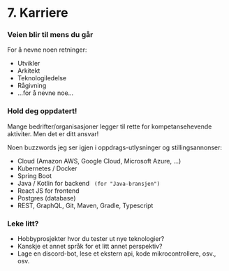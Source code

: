 # 7. Karriere

### Veien blir til mens du går

For å nevne noen retninger:
* Utvikler
* Arkitekt
* Teknologiledelse
* Rågivning
* ...for å nevne noe...


### Hold deg oppdatert!
Mange bedrifter/organisasjoner legger til rette for kompetansehevende aktiviter. 
Men det er ditt ansvar!

Noen buzzwords jeg ser igjen i oppdrags-utlysninger og stillingsannonser:
* Cloud (Amazon AWS, Google Cloud, Microsoft Azure, ...)
* Kubernetes / Docker
* Spring Boot
* Java / Kotlin for backend ` (for "Java-bransjen")`
* React JS for frontend
* Postgres (database)
* REST, GraphQL, Git, Maven, Gradle, Typescript


### Leke litt?
* Hobbyprosjekter hvor du tester ut nye teknologier?
* Kanskje et annet språk for et litt annet perspektiv?
* Lage en discord-bot, lese et ekstern api, kode mikrocontrollere, osv., osv.
